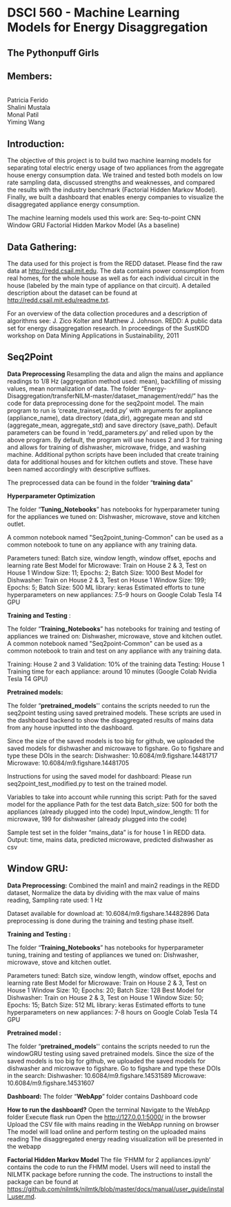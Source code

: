 # DSCI 560 - Machine Learning Models for Energy Disaggregation
## The Pythonpuff Girls

## Members:
<br>Patricia Ferido
<br>Shalini Mustala
<br>Monal Patil
<br>Yiming Wang

## Introduction:

The objective of this project is to build two machine learning models for separating total electric energy usage of two appliances from the aggregate house energy consumption data. We trained and tested both models on low rate sampling data, discussed strengths and weaknesses, and compared the results with the industry benchmark (Factorial Hidden Markov Model). Finally, we built a dashboard that enables energy companies to visualize the disaggregated appliance energy consumption. 

The machine learning models used this work are:
Seq-to-point CNN
Window GRU
Factorial Hidden Markov Model (As a baseline)

## Data Gathering:
The data used for this project is from the REDD dataset. Please find the raw data at http://redd.csail.mit.edu. The data contains power consumption from real homes, for the whole house as well as for each individual circuit in the house (labeled by the main type of appliance on that circuit). A detailed description about the dataset can be found at http://redd.csail.mit.edu/readme.txt. 


For an overview of the data collection procedures and a description of algorithms see:
J. Zico Kolter and Matthew J. Johnson.  REDD: A public data set for energy disaggregation research.  In proceedings of the SustKDD workshop on Data Mining Applications in Sustainability, 2011

## Seq2Point

**Data Preprocessing**
Resampling the data and align the mains and appliance readings to 1/8 Hz (aggregation method used: mean), backfilling of missing values, mean normalization of data. 
The folder “Energy-Disaggregation/transferNILM-master/dataset_management/redd/” has the code for data preprocessing done for the seq2point model. The main program to run is ‘create_trainset_redd.py’ with arguments for appliance (appliance_name), data directory (data_dir), aggregate mean and std (aggregate_mean, aggregate_std) and save directory (save_path). Default parameters can be found in ‘redd_parameters.py’ and relied upon by the above program. By default, the program will use houses 2 and 3 for training and allows for training of dishwasher, microwave, fridge, and washing machine. Additional python scripts have been included that create training data for additional houses and for kitchen outlets and stove. These have been named accordingly with descriptive suffixes.

The preprocessed data can be found in the folder “**training data**” 

**Hyperparameter Optimization**

The folder “**Tuning_Notebooks**” has notebooks for hyperparameter tuning for the appliances we tuned on: Dishwasher, microwave, stove and kitchen outlet.

A common notebook named "Seq2point_tuning-Common" can be used as a common notebook to tune on any appliance with any training data. 

Parameters tuned: Batch size, window length, window offset, epochs and learning rate
Best Model for Microwave: 
Train on House 2 & 3, Test on House 1
Window Size: 11;  Epochs: 2; Batch Size: 1000
Best Model for Dishwasher: 
Train on House 2 & 3, Test on House 1
Window Size: 199; Epochs: 5;  Batch Size: 500
ML library: keras
Estimated efforts to tune hyperparameters on new appliances: 7.5-9 hours on Google Colab Tesla T4 GPU 

**Training and Testing** :

The folder “**Training_Notebooks**” has notebooks for training and testing of appliances we trained on: Dishwasher, microwave, stove and kitchen outlet.
A common notebook named "Seq2point-Common" can be used as a common notebook to train and test on any appliance with any training data.

Training: House 2 and 3
Validation: 10% of the training data
Testing: House 1
Training time for each appliance: around 10 minutes (Google Colab Nvidia Tesla T4 GPU) 


**Pretrained models:**

The folder “**pretrained_models**'' contains the scripts needed to run the seq2point testing using saved pretrained models. These scripts are used in the dashboard backend to show the disaggregated results of mains data from any house inputted into the dashboard. 

Since the size of the saved models is too big for github, we uploaded the saved models for dishwasher and microwave to figshare. Go to figshare and type these DOIs in the search: 
Dishwasher: 10.6084/m9.figshare.14481717
Microwave: 10.6084/m9.figshare.14481705

Instructions for using the saved model for dashboard:
Please run seq2point_test_modified.py to test on the trained model. 

Variables to take into account while running this script:
Path for the saved model for the appliance
Path for the test data 
Batch_size: 500 for both the appliances (already plugged into the code)
Input_window_length: 11 for microwave, 199 for dishwasher (already plugged into the code)

Sample test set in the folder “mains_data” is for house 1 in REDD data.  
Output: time, mains data, predicted microwave, predicted dishwasher as csv

## Window GRU:

**Data Preprocessing:**
Combined the main1 and main2 readings in the REDD dataset,
Normalize the data by dividing with the max value of mains reading, 
Sampling rate used: 1 Hz 

Dataset available for download at: 10.6084/m9.figshare.14482896
Data preprocessing is done during the training and testing phase itself.

**Training and Testing :**

The folder “**Training_Notebooks**” has notebooks for hyperparameter tuning,  training and testing of appliances we tuned on: Dishwasher, microwave, stove and kitchen outlet.

Parameters tuned: Batch size, window length, window offset, epochs and learning rate
Best Model for Microwave: 
Train on House 2 & 3, Test on House 1
Window Size: 10;  Epochs: 20; Batch Size: 128
Best Model for Dishwasher: 
Train on House 2 & 3, Test on House 1
Window Size: 50; Epochs: 15;  Batch Size: 512
ML library: keras
Estimated efforts to tune hyperparameters on new appliances: 7-8  hours on Google Colab Tesla T4 GPU

**Pretrained model :**

The folder “**pretrained_models**'' contains the scripts needed to run the windowGRU testing using saved pretrained models. 
Since the size of the saved models is too big for github, we uploaded the saved models for dishwasher and microwave to figshare. Go to figshare and type these DOIs in the search: 
Dishwasher: 10.6084/m9.figshare.14531589
Microwave: 10.6084/m9.figshare.14531607


**Dashboard:**
The folder  “**WebApp**” folder contains Dashboard code 

**How to run the dashboard?** 
Open the terminal
Navigate to the WebApp folder
 Execute flask run 
Open the http://127.0.0.1:5000/ in the browser
Upload the CSV file with mains reading in the WebApp running on browser
The model will load online and perform testing on the uploaded mains reading
The disaggregated energy reading visualization will be presented in the webapp

**Factorial Hidden Markov Model**
The file ‘FHMM for 2 appliances.ipynb’ contains the code to run the FHMM model. Users will need to install the NILMTK package before running the code. The instructions to install the package can be found at https://github.com/nilmtk/nilmtk/blob/master/docs/manual/user_guide/install_user.md. 




